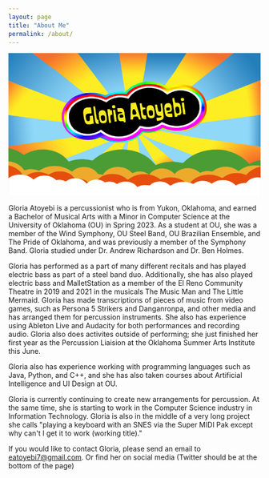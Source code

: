 ```yaml
---
layout: page
title: "About Me"
permalink: /about/
---
```


![Picture 1](/assets/aboutpic.png)

Gloria Atoyebi is a percussionist who is from Yukon, Oklahoma, and earned a Bachelor of Musical Arts with a Minor in Computer Science at the University of Oklahoma (OU) in Spring 2023. As a student at OU, she was a member of the Wind Symphony, OU Steel Band, OU Brazilian Ensemble, and The Pride of Oklahoma, and was previously a member of the Symphony Band. Gloria studied under Dr. Andrew Richardson and Dr. Ben Holmes.

Gloria has performed as a part of many different recitals and has played electric bass as part of a steel band duo. Additionally, she has also played electric bass and MalletStation as a member of the El Reno Community Theatre in 2019 and 2021 in the musicals The Music Man and The Little Mermaid. Gloria has made transcriptions of pieces of music from video games, such as Persona 5 Strikers and Danganronpa, and other media and has arranged them for percussion instruments. She also has experience using Ableton Live and Audacity for both performances and recording audio. Gloria also does activites outside of performing; she just finished her first year as the Percussion Liaision at the Oklahoma Summer Arts Institute this June.

Gloria also has experience working with programming languages such as Java, Python, and C++, and she has also taken courses about Artificial Intelligence and UI Design at OU.

Gloria is currently continuing to create new arrangements for percussion. At the same time, she is starting to work in the Computer Science industry in Information Technology. Gloria is also in the middle of a very long project she calls "playing a keyboard with an SNES via the Super MIDI Pak except why can't I get it to work (working title)."

If you would like to contact Gloria, please send an email to eatoyebi7@gmail.com. Or find her on social media (Twitter should be at the bottom of the page)
